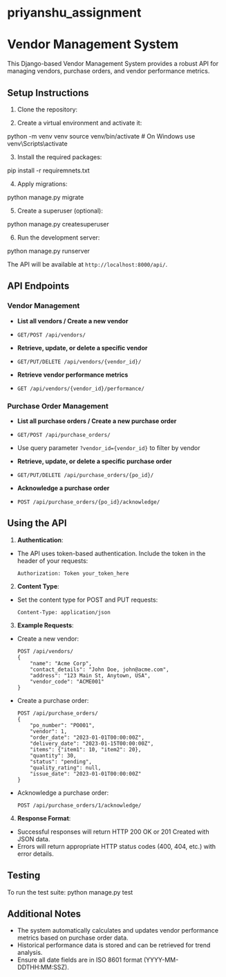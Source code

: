 # priyanshu_assignment

# Vendor Management System

This Django-based Vendor Management System provides a robust API for managing vendors, purchase orders, and vendor performance metrics.

## Setup Instructions

1. Clone the repository:

2. Create a virtual environment and activate it:

python -m venv venv
source venv/bin/activate  # On Windows use venv\Scripts\activate

3. Install the required packages:

pip install -r requiremnets.txt

4. Apply migrations:

python manage.py migrate

5. Create a superuser (optional):

python manage.py createsuperuser

6. Run the development server:

python manage.py runserver

The API will be available at `http://localhost:8000/api/`.

## API Endpoints

### Vendor Management

- **List all vendors / Create a new vendor**
- `GET/POST /api/vendors/`

- **Retrieve, update, or delete a specific vendor**
- `GET/PUT/DELETE /api/vendors/{vendor_id}/`

- **Retrieve vendor performance metrics**
- `GET /api/vendors/{vendor_id}/performance/`

### Purchase Order Management

- **List all purchase orders / Create a new purchase order**
- `GET/POST /api/purchase_orders/`
- Use query parameter `?vendor_id={vendor_id}` to filter by vendor

- **Retrieve, update, or delete a specific purchase order**
- `GET/PUT/DELETE /api/purchase_orders/{po_id}/`

- **Acknowledge a purchase order**
- `POST /api/purchase_orders/{po_id}/acknowledge/`

## Using the API

1. **Authentication**: 
- The API uses token-based authentication. Include the token in the header of your requests:
  ```
  Authorization: Token your_token_here
  ```

2. **Content Type**:
- Set the content type for POST and PUT requests:
  ```
  Content-Type: application/json
  ```

3. **Example Requests**:

- Create a new vendor:
  ```
  POST /api/vendors/
  {
      "name": "Acme Corp",
      "contact_details": "John Doe, john@acme.com",
      "address": "123 Main St, Anytown, USA",
      "vendor_code": "ACME001"
  }
  ```

- Create a purchase order:
  ```
  POST /api/purchase_orders/
  {
      "po_number": "PO001",
      "vendor": 1,
      "order_date": "2023-01-01T00:00:00Z",
      "delivery_date": "2023-01-15T00:00:00Z",
      "items": {"item1": 10, "item2": 20},
      "quantity": 30,
      "status": "pending",
      "quality_rating": null,
      "issue_date": "2023-01-01T00:00:00Z"
  }
  ```

- Acknowledge a purchase order:
  ```
  POST /api/purchase_orders/1/acknowledge/
  ```

4. **Response Format**:
- Successful responses will return HTTP 200 OK or 201 Created with JSON data.
- Errors will return appropriate HTTP status codes (400, 404, etc.) with error details.

## Testing

To run the test suite:
python manage.py test

## Additional Notes

- The system automatically calculates and updates vendor performance metrics based on purchase order data.
- Historical performance data is stored and can be retrieved for trend analysis.
- Ensure all date fields are in ISO 8601 format (YYYY-MM-DDTHH:MM:SSZ).

